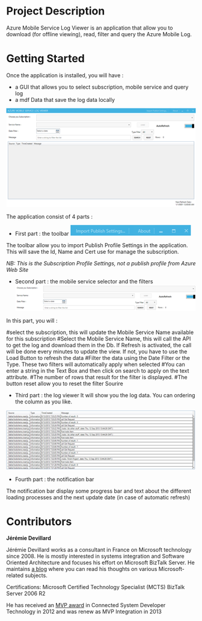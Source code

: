# Project Description

Azure Mobile Service Log Viewer is an application that allow you to download (for offline viewing), read, filter and query the Azure Mobile Log.


# Getting Started

Once the application is installed, you will have : 
* a GUI that allows you to select subscription, mobile service and query log
* a mdf Data that save the log data locally

![](docs/Home_amslogviewer.png)

The application consist of 4 parts :

* First part : the toolbar
![](docs/Home_amslogviewer_import.png)

The toolbar allow you to import Publish Profile Settings in the application. This will save the Id, Name and Cert use for manage the subscription.

_NB: This is the Subscription Profile Settings, not a publish profile from Azure Web Site_


* Second part : the mobile service selector and the filters
![](docs/Home_amslogviewer_filter.png)

In this part, you will : 

#select the subscription, this will update the Mobile Service Name available for this subscription
#Select the Mobile Service Name, this will call the API to get the log and download them in the Db. If Refresh is activated, the call will be done every minutes to update the view. If not, you have to use the Load Button to refresh the data
#Filter the data using the Date Filter or the Type. These two filters will automatically apply when selected
#You can enter a string in the Text Box and then click on search to apply on the text attribute.
#The number of rows that result for the filter is displayed.
#The button reset allow you to reset the filter Sourire

* Third part : the log viewer
It will show you the log data. You can ordering the column as you like.

![](docs/Home_amslogviewer_logview.png)

* Fourth part : the notification bar

The notification bar display some progress bar and text about the different loading processes and the next update date (in case of automatic refresh)

# Contributors

**Jérémie Devillard**

Jérémie Devillard works as a consultant in France on Microsoft technology since 2008. He is mostly interested in systems integration and Software Oriented Architecture and focuses his effort on Microsoft BizTalk Server. He maintains [a blog](jeremiedevillard.wordpress.com) where you can read his thoughts on various Microsoft-related subjects.

Certifications: Microsoft Certified Technology Specialist (MCTS) BizTalk Server 2006 R2

He has received an [MVP award](https://mvp.microsoft.com/en-us/mvp/Jeremie%20Devillard-4038244) in Connected System Developer Technology in 2012 and was renew as MVP Integration in 2013